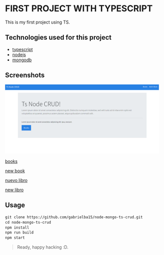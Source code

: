 # FIRST PROJECT WITH TYPESCRIPT

This is my first project using TS.

## Technologies used for this project 

- [typescript](https://www.typescriptlang.org/)
- [nodejs](https://nodejs.org/en/)
- [mongodb](https://nodejs.org/en/)

## Screenshots

![principal](docs/principal.png)

[books](docs/books.png)

[new book](docs/new-book.png)

[nuevo libro](docs/nuevo-libro.png)

[new libro](docs/nuevo-book.png)

## Usage 

```markdown
git clone https://github.com/gabrielba15/node-mongo-ts-crud.git 
cd node-mongo-ts-crud
npm install 
npm run build 
npm start
```

> Ready, happy hacking :D.
